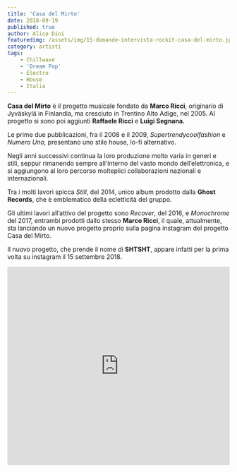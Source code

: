 ```yaml
---
title: 'Casa del Mirto'
date: 2018-09-19
published: true
author: Alice Dini
featuredimg: /assets/img/15-domande-intervista-rockit-casa-del-mirto.jpg
category: artisti
tags:
    - Chillwave
    - 'Dream Pop'
    - Electro
    - House
    - Italia
---
```


**Casa del Mirto** è il progetto musicale fondato da **Marco Ricci**, originario di Jyväskylä in Finlandia, ma cresciuto in Trentino Alto Adige, nel 2005. Al progetto si sono poi aggiunti **Raffaele Ricci** e **Luigi Segnana.**

Le prime due pubblicazioni, fra il 2008 e il 2009, *Supertrendycoolfashion* e *Numero Uno,* presentano uno stile house, lo-fi alternativo.

Negli anni successivi continua la loro produzione molto varia in generi e stili, seppur rimanendo sempre all’interno del vasto mondo dell’elettronica, e si aggiungono al loro percorso molteplici collaborazioni nazionali e internazionali.

Tra i molti lavori spicca *Still*, del 2014, unico album prodotto dalla **Ghost Records**, che è emblematico della ecletticità del gruppo.

Gli ultimi lavori all’attivo del progetto sono *Recover*, del 2016, e *Monochrome* del 2017, entrambi prodotti dallo stesso **Marco Ricci**, il quale, attualmente, sta lanciando un nuovo progetto proprio sulla pagina instagram del progetto Casa del Mirto.

Il nuovo progetto, che prende il nome di **SHTSHT**, appare infatti per la prima volta su instagram il 15 settembre 2018.  
<iframe allow="autoplay" frameborder="no" height="450" scrolling="no" src="http://w.soundcloud.com/player/?url=http%3A//api.soundcloud.com/playlists/643346553&color=%23383838&auto_play=false&hide_related=false&show_comments=true&show_user=true&show_reposts=false&show_teaser=true&visual=true" width="100%"></iframe>
